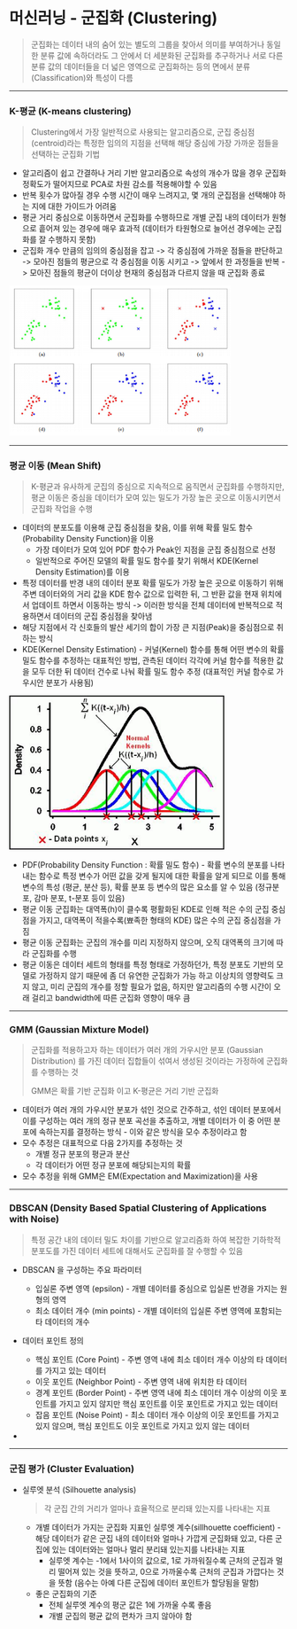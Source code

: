 # 머신러닝 - 군집화 (Clustering)

>군집화는 데이터 내의 숨어 있는 별도의 그룹을  찾아서 의미를 부여하거나 동일한 분류 값에 속하더라도 그 안에서 더 세분화된 군집화를 추구하거나 서로 다른 분류 값의 데이터들을 더 넓은 영역으로 군집화하는 등의 면에서 분류(Classification)와 특성이 다름

---

### K-평균 (K-means clustering)

> Clustering에서 가장 일반적으로 사용되는 알고리즘으로, 군집 중심점(centroid)라는 특정한 임의의 지점을 선택해 해당 중심에 가장 가까운 점들을 선택하는 군집화 기법

* 알고리즘이 쉽고 간결하나 거리 기반 알고리즘으로 속성의 개수가 많을 경우 군집화 정확도가 떨어지므로 PCA로 차원 감소를 적용해야할 수 있음
* 반복 횟수가 많아질 경우 수행 시간이 매우 느려지고, 몇 개의 군집점을 선택해야 하는 지에 대한 가이드가 어려움
* 평균 거리 중심으로 이동하면서 군집화를 수행하므로 개별 군집 내의 데이터가 원형으로 흩어져 있는 경우에 매우 효과적 (데이터가 타원형으로 늘어선 경우에는 군집화를 잘 수행하지 못함)
* 군집화 개수 만큼의 임의의 중심점을 잡고 -> 각 중심점에 가까운 점들을  판단하고 -> 모아진 점들의 평균으로 각 중심점을 이동 시키고 -> 앞에서 한 과정들을 반복 -> 모아진 점들의 평균이 더이상 현재의 중심점과 다르지 않을 때 군집화 종료

<img src="./images/k_means.png" alt="k_means" style="zoom:80%;" />

---

### 평균 이동 (Mean Shift)

> K-평균과 유사하게 군집의 중심으로 지속적으로 움직면서 군집화를 수행하지만, 평균 이동은 중심을 데이터가 모여 있는 밀도가 가장 높은 곳으로 이동시키면서 군집화 작업을 수행

* 데이터의 분포도를 이용해 군집 중심점을 찾음, 이를 위해 확률 밀도 함수 (Probability Density Function)을 이용
  * 가장 데이터가 모여 있어 PDF 함수가 Peak인 지점을 군집 중심점으로 선정
  * 일반적으로 주어진 모델의 확률 밀도 함수를 찾기 위해서 KDE(Kernel Density Estimation)를 이용
* 특정 데이터를 반경 내의 데이터 분포 확률 밀도가 가장 높은 곳으로 이동하기 위해 주변 데이터와의 거리 값을 KDE 함수 값으로 입력한 뒤, 그 반환 값을 현재 위치에서 업데이트 하면서 이동하는 방식 -> 이러한 방식을 전체 데이터에 반복적으로 적용하면서 데이터의 군집 중심점을 찾아냄
* 해당 지점에서 각 신호들의 발산 세기의 합이 가장 큰 지점(Peak)을 중심점으로 취하는 방식
* KDE(Kernel Density Estimation) - 커널(Kernel) 함수를 통해 어떤 변수의 확률 밀도 함수를 추정하는 대표적인 방법, 관측된 데이터 각각에 커널 함수를 적용한 값을 모두 더한 뒤 데이터 건수로 나눠 확률 밀도 함수 추정 (대표적인 커널 함수로 가우시안 분포가 사용됨)

<img src="./images/kde.jpg" alt="kde" style="zoom:90%;" />

[이미지 출처]: https://genstat.kb.vsni.co.uk/knowledge-base/kernel-density-estimation/	"KDE"

* PDF(Probability Density Function : 확률 밀도 함수) - 확률 변수의 분포를 나타내는 함수로 특정 변수가 어떤 값을 갖게 될지에 대한 확률을 알게 되므로 이를 통해 변수의 특성 (평균, 분산 등), 확률 분포 등 변수의 많은 요소를 알 수 있음 (정규분포, 감마 분포, t-분포 등이 있음)
* 평균 이동 군집화는 대역폭(h)이 클수록 평활화된 KDE로 인해 적은 수의 군집 중심점을 가지고, 대역폭이 적을수록(뾰족한 형태의 KDE) 많은 수의 군집 중심점을 가짐
* 평균 이동 군집화는 군집의 개수를 미리 지정하지 않으며, 오직 대역폭의 크기에 따라 군집화를 수행
* 평균 이동은 데이터 세트의 형태를 특정 형태로 가정하던가, 특정 분포도 기반의 모델로 가정하지 않기 때문에 좀 더 유연한 군집화가 가능 하고 이상치의 영향력도 크지 않고, 미리 군집의 개수를 정할 필요가 없음, 하지만 알고리즘의 수행 시간이 오래 걸리고 bandwidth에 따른 군집화 영향이 매우 큼

---

### GMM (Gaussian Mixture Model)

> 군집화를 적용하고자 하는 데이터가 여러 개의 가우시안 분포 (Gaussian Distribution) 를 가진 데이터 집합들이 섞여서 생성된 것이라는 가정하에 군집화를 수행하는 것
>
> GMM은 확률 기반 군집화 이고 K-평균은 거리 기반 군집화

* 데이터가 여러 개의 가우시안 분포가 섞인 것으로 간주하고, 섞인 데이터 분포에서 이를 구성하는 여러 개의 정규 분포 곡선을 추출하고, 개별 데이터가 이 중 어떤 분포에 속하는지를 결정하는 방식 - 이와 같은 방식을 모수 추정이라고 함
* 모수 추정은 대표적으로 다음 2가지를 추정하는 것
  * 개별 정규 분포의 평균과 분산
  * 각 데이터가 어떤 정규 분포에 해당되는지의 확률
* 모수 추정을 위해 GMM은 EM(Expectation and Maximization)을 사용

---

### DBSCAN (Density Based Spatial Clustering of Applications with Noise)

> 특정 공간 내의 데이터 밀도 차이를 기반으로 알고리즘화 하여 복잡한 기하학적 분포도를 가진 데이터 세트에 대해서도 군집화를 잘 수행할 수 있음

* DBSCAN 을 구성하는 주요 파라미터
  * 입실론 주변 영역 (epsilon) - 개별 데이터를 중심으로 입실론 반경을 가지는 원형의 영역
  * 최소 데이터 개수 (min points) - 개별 데이터의 입실론 주변 영역에 포함되는 타 데이터의 개수
* 데이터 포인트 정의
  * 핵심 포인트 (Core Point) - 주변 영역 내에 최소 데이터 개수 이상의 타 데이터를 가지고 있는 데이터
  * 이웃 포인트 (Neighbor Point) - 주변 영역 내에 위치한 타 데이터
  * 경계 포인트 (Border Point) - 주변 영역 내에 최소 데이터 개수 이상의 이웃 포인트를 가지고 있지 않지만 핵심 포인트를 이웃 포인트로 가지고 있는 데이터
  * 잡음 포인트 (Noise Point) - 최소 데이터 개수 이상의 이웃 포인트를 가지고 있지 않으며, 핵심 포인트도 이웃 포인트로 가지고 있지 않는 데이터

* 

---

### 군집 평가 (Cluster Evaluation)

* 실루엣 분석 (Silhouette analysis)

  > 각 군집 간의 거리가 얼마나 효율적으로 분리돼 있는지를 나타내는 지표

  * 개별 데이터가 가지는 군집화 지표인 실루엣 계수(sillhouette coefficient) - 해당 데이터가 같은 군집 내의 데이터와 얼마나 가깝게 군집화돼 있고, 다른 군집에 있는 데이터와는 얼마나 멀리 분리돼 있는지를 나타내는 지표
    * 실루엣 계수는 -1에서 1사이의 값으로, 1로 가까워질수록 근처의 군집과 멀리 떨어져 있는 것을 뜻하고, 0으로 가까울수록 근처의 군집과 가깝다는 것을 뜻함 (음수는 아예 다른 군집에 데이터 포인트가 할당됨을 말함)
  * 좋은 군집화의 기준
    * 전체 실루엣 계수의 평군 값은 1에 가까울 수록 좋음
    * 개별 군집의 평균 값의 편차가 크지 않아야 함